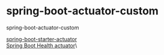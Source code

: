 # spring-boot-actuator-custom
spring-boot-actuator-custom




[spring-boot-starter-actuator](https://docs.spring.io/spring-boot/docs/current/reference/html/actuator.html)\
[Spring Boot Health actuator](https://springhow.com/spring-boot-health-check-indicators/)\
